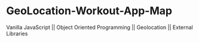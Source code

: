 # GeoLocation-Workout-App-Map

Vanilla JavaScript || Object Oriented Programming || Geolocation || External Libraries

